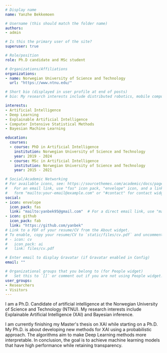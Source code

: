 ```yaml
---
# Display name
name: Yanzhe Bekkemoen

# Username (this should match the folder name)
authors:
- admin

# Is this the primary user of the site?
superuser: true

# Role/position
role: Ph.D candidate and MSc student

# Organizations/Affiliations
organizations:
- name: Norwegian University of Science and Technology
  url: "https://www.ntnu.edu/"

# Short bio (displayed in user profile at end of posts)
# bio: My research interests include distributed robotics, mobile computing and programmable matter.

interests:
- Artificial Intelligence
- Deep Learning
- Explainable Artificial Intelligence
- Computer Intensive Statistical Methods
- Bayesian Machine Learning

education:
  courses:
  - course: PhD in Artificial Intelligence
    institution: Norwegian University of Science and Technology
    year: 2019 - 2024
  - course: MSc in Artificial Intelligence
    institution: Norwegian University of Science and Technology
    year: 2015 - 2021

# Social/Academic Networking
# For available icons, see: https://sourcethemes.com/academic/docs/page-builder/#icons
#   For an email link, use "fas" icon pack, "envelope" icon, and a link in the
#   form "mailto:your-email@example.com" or "#contact" for contact widget.
social:
- icon: envelope
  icon_pack: fas
  link: "mailto:yanbek95@gmail.com"  # For a direct email link, use "mailto:test@example.org".
- icon: github
  icon_pack: fab
  link: "https://github.com/yanbek"
# Link to a PDF of your resume/CV from the About widget.
# To enable, copy your resume/CV to `static/files/cv.pdf` and uncomment the lines below.
# - icon: cv
#   icon_pack: ai
#   link: files/cv.pdf

# Enter email to display Gravatar (if Gravatar enabled in Config)
email: ""

# Organizational groups that you belong to (for People widget)
#   Set this to `[]` or comment out if you are not using People widget.
user_groups:
- Researchers
- Visitors
---
```


I am a Ph.D. Candidate of artificial intelligence at the Norwegian University of Science and Technology (NTNU). My research interests include Explainable Artificial Intelligence (XAI) and Bayesian inference.

I am currently finishing my Master's thesis on XAI while starting on a Ph.D. My Ph.D. is about developing new methods for XAI using a probabilistic approach. The algorithms aim to make Deep Learning methods more interpretable. In conclusion, the goal is to achieve machine learning models that have high performance while retaining transparency.
